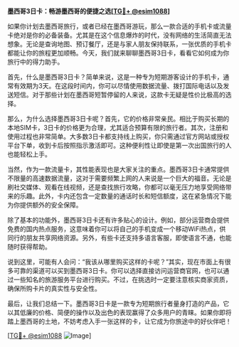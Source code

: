 **墨西哥3日卡：畅游墨西哥的便捷之选[[TG💪+ @esim1088](https://t.me/s/esim1088)]**

如果你计划去墨西哥旅行，或者已经在墨西哥游玩，那么一款合适的手机卡或流量卡绝对是你的必备装备。尤其是在这个信息爆炸的时代，没有网络的生活简直无法想象。无论是查询地图、预订餐厅，还是与家人朋友保持联系，一张优质的手机卡都能让你的旅程更加顺畅。今天，我们就来聊聊墨西哥3日卡，看看它如何成为你旅行中的得力助手。

首先，什么是墨西哥3日卡？简单来说，这是一种专为短期游客设计的手机卡，通常有效期为3天。在这段时间内，你可以尽情使用数据流量、拨打国际电话以及发送短信。对于那些计划在墨西哥短暂停留的人来说，这款卡无疑是性价比极高的选择。

那么，为什么选择墨西哥3日卡呢？首先，它的价格非常亲民。相比于购买长期的本地SIM卡，3日卡的价格更为合理，尤其适合预算有限的旅行者。其次，注册和使用过程也非常简单。大多数3日卡都支持线上购买，你只需通过官方网站或授权平台下单，收到卡后按照指示激活即可。这种便利性让即使是第一次出国旅行的人也能轻松上手。

当然，作为一款流量卡，其性能表现也是大家关注的重点。墨西哥3日卡通常提供不限量的高速数据流量，这对于需要频繁上网的人来说是一个巨大的福音。无论是刷社交媒体、观看在线视频，还是查找旅行攻略，你都可以毫无压力地享受网络带来的乐趣。此外，卡内还包含一定数量的通话时长和短信额度，这在紧急情况下能为你提供额外的安全保障。

除了基本的功能外，墨西哥3日卡还有许多贴心的设计。例如，部分运营商会提供免费的国内热点服务，这意味着你可以将自己的手机变成一个移动WiFi热点，供同行的朋友共享网络资源。另外，有些卡还支持多语言客服，即使语言不通，也能随时获得帮助。

说到这里，可能有人会问：“我该从哪里购买这样的卡呢？”其实，现在市面上有很多可靠的渠道可以买到墨西哥3日卡。你可以选择直接访问运营商官网，也可以通过一些知名的旅游服务平台进行购买。不过，在挑选时一定要注意核实商家资质，确保所购卡片的真实性与安全性。

最后，让我们总结一下。墨西哥3日卡是一款专为短期旅行者量身打造的产品，它以其低廉的价格、简便的操作以及出色的表现赢得了众多用户的青睐。如果你即将踏上墨西哥的土地，不妨考虑入手一张这样的卡，让它成为你旅途中的好伙伴吧！

[[TG💪+ @esim1088](https://t.me/s/esim1088) ![Image](https://i.postimg.cc/4NQfJmqS/Snipaste-2025-05-13-00-14-12.png)]